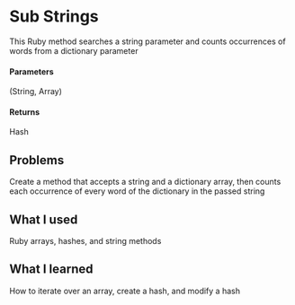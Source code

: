 # Sub Strings
This Ruby method searches a string parameter and counts occurrences of words from a dictionary parameter

#### Parameters
(String, Array)

#### Returns
Hash

## Problems
Create a method that accepts a string and a dictionary array, then counts each occurrence of every word of the dictionary in the passed string

## What I used
Ruby arrays, hashes, and string methods

## What I learned
How to iterate over an array, create a hash, and modify a hash
